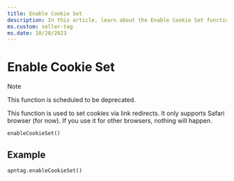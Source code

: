 ```yaml
---
title: Enable Cookie Set
description: In this article, learn about the Enable Cookie Set function that establishes cookies through link redirects. Currently, it's compatible only with Safari browser.
ms.custom: seller-tag
ms.date: 10/28/2023
---
```


# Enable Cookie Set

> [!NOTE]
> This function is scheduled to be deprecated.

This function is used to set cookies via link redirects. It only supports Safari browser (for now). If you use it for other browsers, nothing will happen.

```
enableCookieSet()
```

## Example

```
apntag.enableCookieSet()
```

